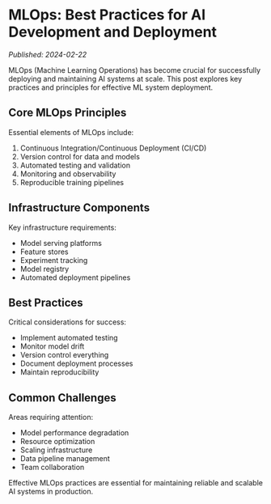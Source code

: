 # MLOps: Best Practices for AI Development and Deployment

*Published: 2024-02-22*

MLOps (Machine Learning Operations) has become crucial for successfully deploying and maintaining AI systems at scale. This post explores key practices and principles for effective ML system deployment.

## Core MLOps Principles

Essential elements of MLOps include:

1. Continuous Integration/Continuous Deployment (CI/CD)
2. Version control for data and models
3. Automated testing and validation
4. Monitoring and observability
5. Reproducible training pipelines

## Infrastructure Components

Key infrastructure requirements:

- Model serving platforms
- Feature stores
- Experiment tracking
- Model registry
- Automated deployment pipelines

## Best Practices

Critical considerations for success:

- Implement automated testing
- Monitor model drift
- Version control everything
- Document deployment processes
- Maintain reproducibility

## Common Challenges

Areas requiring attention:

- Model performance degradation
- Resource optimization
- Scaling infrastructure
- Data pipeline management
- Team collaboration

Effective MLOps practices are essential for maintaining reliable and scalable AI systems in production. 